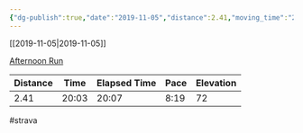 ```yaml
---
{"dg-publish":true,"date":"2019-11-05","distance":2.41,"moving_time":"20:03","elapsed_time":"20:07","pace":"8:19","total_elevation_gain":72,"url":"https://www.strava.com/activities/2844194955","permalink":"/01-personal/strava/2019-11-05-afternoon-run/","dgPassFrontmatter":true}
---
```



[[2019-11-05\|2019-11-05]]

[Afternoon Run](https://www.strava.com/activities/2844194955)

| Distance | Time  | Elapsed Time | Pace | Elevation |
| -------- | ----- | ------------ | ---- | --------- |
| 2.41     | 20:03 | 20:07        | 8:19 | 72        |




#strava
